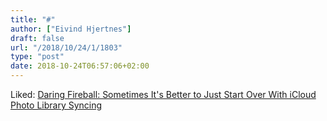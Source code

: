 ```yaml
---
title: "#"
author: ["Eivind Hjertnes"]
draft: false
url: "/2018/10/24/1/1803"
type: "post"
date: 2018-10-24T06:57:06+02:00
---
```


Liked:
[Daring
Fireball: Sometimes It's Better to Just Start Over With iCloud Photo
Library Syncing](https://daringfireball.net/2018/10/icloud%5Fphoto%5Flibrary%5Fstart%5Fover)

